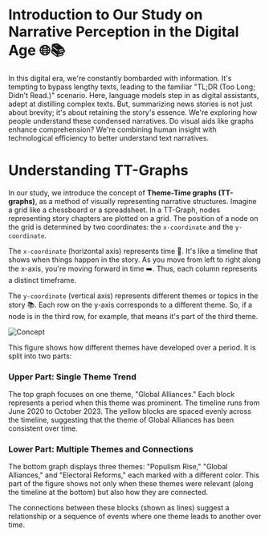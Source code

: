 # Introduction to Our Study on Narrative Perception in the Digital Age 🌐📚

In this digital era, we're constantly bombarded with information. It's tempting to bypass lengthy texts, leading to the familiar "TL;DR (Too Long; Didn't Read.)" scenario. Here, language models step in as digital assistants, adept at distilling complex texts. But, summarizing news stories is not just about brevity; it's about retaining the story's essence. We're exploring how people understand these condensed narratives. Do visual aids like graphs enhance comprehension? We're combining human insight with technological efficiency to better understand text narratives.

# Understanding TT-Graphs

In our study, we introduce the concept of **Theme-Time graphs (TT-graphs)**, as a method of visually representing narrative structures. Imagine a grid like a chessboard or a spreadsheet. In a TT-Graph, nodes representing story chapters are plotted on a grid. The position of a node on the grid is determined by two coordinates: the `x-coordinate` and the `y-coordinate`.

The `x-coordinate` (horizontal axis) represents time 📅. It's like a timeline that shows when things happen in the story. As you move from left to right along the x-axis, you're moving forward in time ➡️. Thus, each column represents a distinct timeframe.

The `y-coordinate` (vertical axis) represents different themes or topics in the story 📚. Each row on the y-axis corresponds to a different theme. So, if a node is in the third row, for example, that means it's part of the third theme.

![Concept](/user_study_narrative_sketch/images/concept.png)

This figure shows how different themes have developed over a period. It is split into two parts:

### Upper Part: Single Theme Trend

The top graph focuses on one theme, "Global Alliances." Each block represents a period when this theme was prominent. The timeline runs from June 2020 to October 2023. The yellow blocks are spaced evenly across the timeline, suggesting that the theme of Global Alliances has been consistent over time.

### Lower Part: Multiple Themes and Connections

The bottom graph displays three themes: "Populism Rise," "Global Alliances," and "Electoral Reforms," each marked with a different color. This part of the figure shows not only when these themes were relevant (along the timeline at the bottom) but also how they are connected.

The connections between these blocks (shown as lines) suggest a relationship or a sequence of events where one theme leads to another over time.
